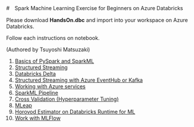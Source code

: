 #　Spark Machine Learning Exercise for Beginners on Azure Databricks

Please download **HandsOn.dbc** and import into your workspace on Azure Databricks.

Follow each instructions on notebook.

(Authored by Tsuyoshi Matsuzaki)

1. [Basics of PySpark and SparkML](https://github.com/tsmatz/azure-databricks-exercise/blob/master/exercise01-pyspark-dataframe.ipynb)
2. [Structured Streaming](https://github.com/tsmatz/azure-databricks-exercise/blob/master/exercise02-structured-streaming.ipynb)
3. [Databricks Delta](https://github.com/tsmatz/azure-databricks-exercise/blob/master/exercise03-databricks-delta.ipynb)
4. [Structured Streaming with Azure EventHub or Kafka](https://github.com/tsmatz/azure-databricks-exercise/blob/master/exercise04-streaming-eventhub.ipynb)
5. [Working with Azure services](https://github.com/tsmatz/azure-databricks-exercise/blob/master/exercise05-blob.ipynb)
6. [SparkML Pipeline](https://github.com/tsmatz/azure-databricks-exercise/blob/master/exercise06-sparkml-pipeline.ipynb)
7. [Cross Validation (Hyperparameter Tuning)](https://github.com/tsmatz/azure-databricks-exercise/blob/master/exercise07-cross-validation.ipynb)
8. [MLeap](https://github.com/tsmatz/azure-databricks-exercise/blob/master/exercise08-mleap.ipynb)
9. [Horovod Estimator on Databricks Runtime for ML](https://github.com/tsmatz/azure-databricks-exercise/blob/master/exercise09-horovod-estimator.ipynb)
10. [Work with MLFlow](https://github.com/tsmatz/azure-databricks-exercise/blob/master/exercise10-mlflow.ipynb)
